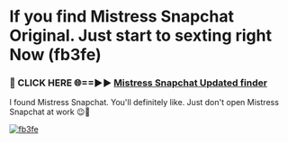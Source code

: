 # If you find Mistress Snapchat Original. Just start to sexting right Now (fb3fe)

<h3>🔴 CLICK HERE 🌐==►► <a href="https://tinyurl.com/mtbk5fxa" rel="nofollow">Mistress Snapchat Updated finder</a></h3>

I found Mistress Snapchat. You'll definitely like. Just don't open Mistress Snapchat at work 😉💬

[![fb3fe](https://i.imgur.com/Q8WKrnY.jpeg)](https://tinyurl.com/mtbk5fxa)
